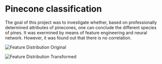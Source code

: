 # Pinecone classification

The goal of this project was to investigate whether, based on professionally determined attributes of pinecones, one can
conclude the different species of pines. It was exermined by means of feature engineering and neural network.
However, it was found out that there is no correlation.

![Feature Distribution Original](/tannenzapfen/plots/feature_distr_before_fixing.png?raw=true "Original Feature Distribution")

![Feature Distribution Transformed](/tannenzapfen/plots/feature_distr_after_fixing.png?raw=true "Transformed Feature Distribution")